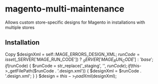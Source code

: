 # magento-multi-maintenance
Allows custom store-specific designs for Magento in installations with multiple stores

## Installation
Copy
        $designXml = self::MAGE_ERRORS_DESIGN_XML;
        $runCode = isset($_SERVER['MAGE_RUN_CODE']) ? $_SERVER['MAGE_RUN_CODE'] : 'base';
        if($runCode) {
            $runCode = str_replace('_staging', '', $runCode);
            if($this->_getFilePath($runCode . '.design.xml')) {
                $designXml = $runCode . '.design.xml';
            }
        }
        $design = $this->_loadXml($designXml);
